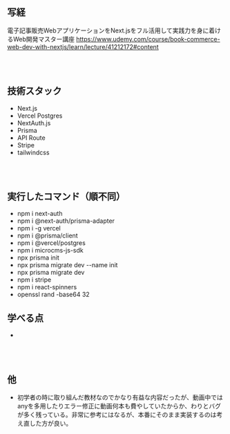## 写経
電子記事販売WebアプリケーションをNext.jsをフル活用して実践力を身に着けるWeb開発マスター講座
https://www.udemy.com/course/book-commerce-web-dev-with-nextjs/learn/lecture/41212172#content

<br/>
<br/>

## 技術スタック
- Next.js
- Vercel Postgres
- NextAuth.js
- Prisma
- API Route
- Stripe
- tailwindcss

<br/>
<br/>

## 実行したコマンド（順不同）
- npm i next-auth
- npm i @next-auth/prisma-adapter
- npm i -g vercel
- npm i @prisma/client
- npm i @vercel/postgres
- npm i microcms-js-sdk
- npx prisma init
- npx prisma migrate dev --name init
- npx prisma migrate dev
- npm i stripe
- npm i react-spinners
- openssl rand -base64 32

## 学べる点
- 

<br/>
<br/>

## 他
- 初学者の時に取り組んだ教材なのでかなり有益な内容だったが、動画中ではanyを多用したりエラー修正に動画何本も費やしていたからか、わりとバグが多く残っている。非常に参考にはなるが、本番にそのまま実装するのは考え直した方が良い。
